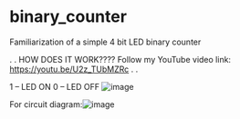 # binary_counter
Familiarization of a simple 4 bit LED binary counter

.
.
HOW DOES IT WORK????
Follow my YouTube video link: https://youtu.be/U2z_TUbMZRc
.
.

1 – LED ON
0 – LED OFF
![image](https://user-images.githubusercontent.com/63573906/114273278-0e604100-9a37-11eb-8bba-09b0e41049b7.png)


For circuit diagram:![image](https://user-images.githubusercontent.com/63573906/114273606-5d5aa600-9a38-11eb-96cf-8691932c0f93.png)


